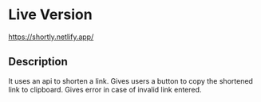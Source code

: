 # Live Version

https://shortly.netlify.app/

## Description

It uses an api to shorten a link.
Gives users a button to copy the shortened link to clipboard.
Gives error in case of invalid link entered.


